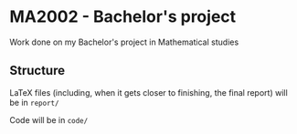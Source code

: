 # MA2002 - Bachelor's project
Work done on my Bachelor's project in Mathematical studies

## Structure
LaTeX files (including, when it gets closer to finishing, the final report) will be in `report/`

Code will be in `code/`